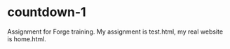 # countdown-1
Assignment for Forge training.
My assignment is test.html, my real website is home.html.